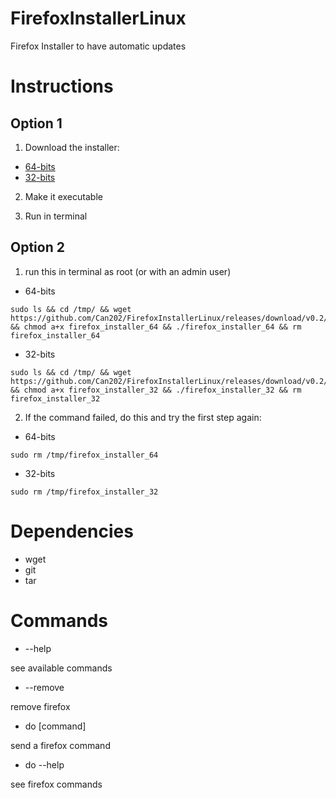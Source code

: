 # FirefoxInstallerLinux
Firefox Installer to have automatic updates

# Instructions

## Option 1

1. Download the installer:
- [64-bits](https://github.com/Can202/FirefoxInstallerLinux/releases/download/v0.2/firefox_installer_64)
- [32-bits](https://github.com/Can202/FirefoxInstallerLinux/releases/download/v0.2/firefox_installer_32)

2. Make it executable

3. Run in terminal

## Option 2

1. run this in terminal as root (or with an admin user)

- 64-bits
~~~
sudo ls && cd /tmp/ && wget https://github.com/Can202/FirefoxInstallerLinux/releases/download/v0.2/firefox_installer_64 && chmod a+x firefox_installer_64 && ./firefox_installer_64 && rm firefox_installer_64
~~~
- 32-bits
~~~
sudo ls && cd /tmp/ && wget https://github.com/Can202/FirefoxInstallerLinux/releases/download/v0.2/firefox_installer_32 && chmod a+x firefox_installer_32 && ./firefox_installer_32 && rm firefox_installer_32
~~~

2. If the command failed, do this and try the first step again:

- 64-bits
~~~
sudo rm /tmp/firefox_installer_64
~~~
- 32-bits
~~~
sudo rm /tmp/firefox_installer_32
~~~

# Dependencies

- wget
- git
- tar

# Commands

- --help

see available commands

- --remove

remove firefox

- do [command]

send a firefox command

- do --help

see firefox commands
